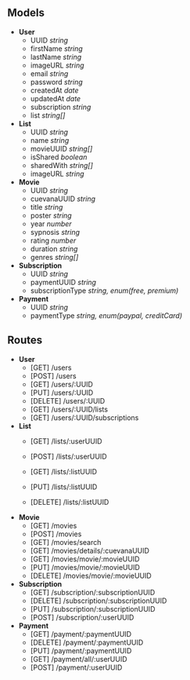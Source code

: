 ## Models
- **User**
    - UUID *string*
    - firstName *string*
    - lastName *string*
    - imageURL *string*
    - email *string*
    - password *string*
    - createdAt *date*
    - updatedAt *date*
    - subscription *string*
    - list *string[]*
- **List**
    - UUID *string*
    - name *string*
    - movieUUID *string[]*
    - isShared *boolean*
    - sharedWith *string[]*
    - imageURL *string*
- **Movie**
    - UUID *string*
    - cuevanaUUID *string*
    - title *string*
    - poster *string*
    - year *number*
    - sypnosis *string*
    - rating *number*
    - duration *string*
    - genres *string[]*
- **Subscription**
    - UUID *string*
    - paymentUUID *string*
    - subscriptionType *string, enum(free, premium)*
- **Payment**
    - UUID *string*
    - paymentType *string, enum(paypal, creditCard)*
## Routes
- **User**
    - [GET] /users
    - [POST] /users
    - [GET] /users/:UUID
    - [PUT] /users/:UUID
    - [DELETE] /users/:UUID
    - [GET] /users/:UUID/lists
    - [GET] /users/:UUID/subscriptions
- **List**
    - [GET] /lists/:userUUID
    - [POST] /lists/:userUUID
    
    - [GET] /lists/:listUUID
    - [PUT] /lists/:listUUID
    - [DELETE] /lists/:listUUID
- **Movie**
    - [GET] /movies
    - [POST] /movies
    - [GET] /movies/search
    - [GET] /movies/details/:cuevanaUUID
    - [GET] /movies/movie/:movieUUID
    - [PUT] /movies/movie/:movieUUID
    - [DELETE] /movies/movie/:movieUUID
- **Subscription**
    - [GET] /subscription/:subscriptionUUID
    - [DELETE] /subscription/:subscriptionUUID
    - [PUT] /subscription/:subscriptionUUID
    - [POST] /subscription/:userUUID
- **Payment**
    - [GET] /payment/:paymentUUID
    - [DELETE] /payment/:paymentUUID
    - [PUT] /payment/:paymentUUID
    - [GET] /payment/all/:userUUID
    - [POST] /payment/:userUUID
